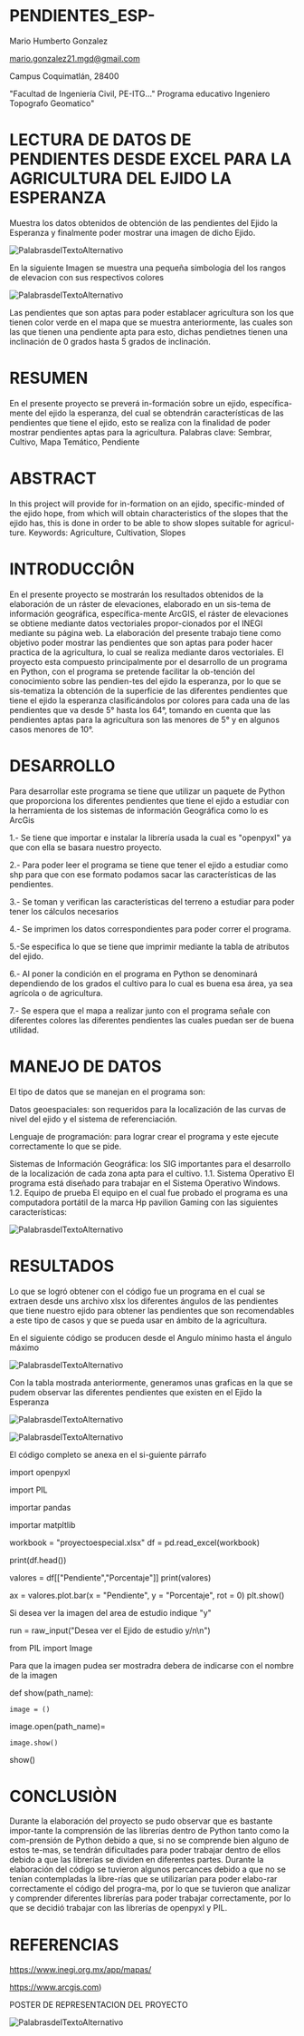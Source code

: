 # PENDIENTES_ESP-

Mario Humberto Gonzalez 

mario.gonzalez21.mgd@gmail.com

Campus Coquimatlán, 28400

"Facultad de Ingeniería Civil, PE-ITG..." Programa educativo Ingeniero Topografo Geomatico"

#	LECTURA DE DATOS DE PENDIENTES DESDE EXCEL PARA LA AGRICULTURA DEL EJIDO LA ESPERANZA

Muestra los datos obtenidos de obtención de las pendientes del Ejido la Esperanza y finalmente poder mostrar una imagen de dicho Ejido.

![PalabrasdelTextoAlternativo](https://github.com/Mario91210/PENDIENTES_ESP-/blob/master/IMAGENES/mapa.png)


En la siguiente Imagen se muestra una pequeña simbologia del los rangos de elevacion con sus respectivos colores

![PalabrasdelTextoAlternativo](https://github.com/Mario91210/PENDIENTES_ESP-/blob/master/IMAGENES/100824229_254689352259777_1170690346951114752_n.png)

Las pendientes que son aptas para poder establacer agricultura son los que tienen color verde en el mapa que se muestra anteriormente, las cuales son las que tienen una pendiente apta para esto, dichas pendietnes tienen una inclinación de 0 grados hasta 5 grados de inclinación.

# RESUMEN
En el presente proyecto se preverá in-formación sobre un ejido, específica-mente del ejido la esperanza, del cual se obtendrán características de las pendientes que tiene el ejido, esto se realiza con la finalidad de poder mostrar pendientes aptas para la agricultura.
Palabras clave: Sembrar, Cultivo, Mapa Temático, Pendiente

# ABSTRACT 
In this project will provide for in-formation on an ejido, specific-minded of the ejido hope, from which will obtain characteristics of the slopes that the ejido has, this is done in order to be able to show slopes suitable for agricul-ture.
Keywords: Agriculture, Cultivation, Slopes

# INTRODUCCIÔN 
En el presente proyecto se mostrarán los resultados obtenidos de la elaboración de un ráster de elevaciones, elaborado en un sis-tema de información geográfica, específica-mente ArcGIS, el ráster de elevaciones se obtiene mediante datos vectoriales propor-cionados por el INEGI mediante su página web.
La elaboración del presente trabajo tiene como objetivo poder mostrar las pendientes que son aptas para poder hacer practica de la agricultura, lo cual se realiza mediante daros vectoriales.
El proyecto esta compuesto principalmente por el desarrollo de un programa en Python, con el programa se pretende facilitar la ob-tención del conocimiento sobre las pendien-tes del ejido la esperanza, por lo que se sis-tematiza la obtención de la superficie de las diferentes pendientes que tiene el ejido la esperanza clasificándolos por colores para cada una de las pendientes que va desde 5° hasta los 64°, tomando en cuenta que las pendientes aptas para la agricultura son las menores de 5° y en algunos casos menores de 10°.

# DESARROLLO
Para desarrollar este programa se tiene que utilizar un paquete de Python que proporciona los diferentes pendientes que tiene el ejido a estudiar con la herramienta de los sistemas de información Geográfica como lo es ArcGis

1.- Se tiene que importar e instalar la librería usada la cual es "openpyxl" ya que con ella se basara nuestro proyecto.

2.- Para poder leer el programa se tiene que tener el ejido a estudiar como shp para que con ese formato podamos sacar las características de las pendientes.

3.- Se toman y verifican las características del terreno a estudiar para poder tener los cálculos necesarios

4.- Se imprimen los datos correspondientes para poder correr el programa.

5.-Se especifica lo que se tiene que imprimir mediante la tabla de atributos del ejido.

6.- Al poner la condición en el programa en Python se denominará dependiendo de los grados el cultivo para lo cual es buena esa área, ya sea agrícola o de agricultura.

7.- Se espera que el mapa a realizar junto con el programa señale con diferentes colores las diferentes pendientes las cuales puedan ser de buena utilidad.

# MANEJO DE DATOS
El tipo de datos que se manejan en el programa son:

Datos geoespaciales: son requeridos para la localización de las curvas de nivel del ejido y el sistema de referenciación.

Lenguaje de programación: para lograr crear el programa y este ejecute correctamente lo que se pide.

Sistemas de Información Geográfica: los SIG importantes para el desarrollo de la localización de cada zona apta para el cultivo.
1.1. Sistema Operativo El programa está diseñado para trabajar en el Sistema Operativo Windows.
1.2. Equipo de prueba El equipo en el cual fue probado el programa es una computadora portátil de la marca Hp pavilion Gaming con las siguientes características:

![PalabrasdelTextoAlternativo](https://github.com/Mario91210/PENDIENTES_ESP-/blob/master/IMAGENES/Manejo1.png)

# RESULTADOS
Lo que se logró obtener con el código fue un programa en el cual se extraen desde uns archivo xlsx los diferentes ángulos de las pendientes que tiene nuestro ejido para obtener las pendientes que son recomendables a este tipo de casos y que se pueda usar en ámbito de la agricultura.

En el siguiente código se producen desde el Angulo mínimo hasta el ángulo máximo

![PalabrasdelTextoAlternativo](https://github.com/Mario91210/PENDIENTES_ESP-/blob/master/IMAGENES/RESULTADOS.png)

Con la tabla mostrada anteriormente, generamos unas graficas en la que se pudem observar las diferentes pendientes que existen en el Ejido la Esperanza

![PalabrasdelTextoAlternativo](https://github.com/Mario91210/PENDIENTES_ESP-/blob/master/IMAGENES/Grafica1.png)

![PalabrasdelTextoAlternativo](https://github.com/Mario91210/PENDIENTES_ESP-/blob/master/IMAGENES/Grafica2.png)

El código completo se anexa en el si-guiente párrafo

import openpyxl

import PIL

importar pandas

importar  matpltlib

workbook = "proyectoespecial.xlsx"
df = pd.read_excel(workbook)

print(df.head())

valores = df[["Pendiente","Porcentaje"]]
print(valores)

ax = valores.plot.bar(x = "Pendiente", y = "Porcentaje", rot = 0)
plt.show()
    
Si desea ver la imagen del area de estudio indique "y"

run = raw_input("Desea ver el Ejido de estudio y/n\n")

from PIL import Image

Para que la imagen pudea ser mostradra debera de indicarse con el nombre de la imagen

def show(path_name):

    image = ()

image.open(path_name)=

    image.show()

show()

# CONCLUSIÒN
Durante la elaboración del proyecto se pudo observar que es bastante impor-tante la comprensión de las librerías dentro de Python tanto como la com-prensión de Python debido a que, si no se comprende bien alguno de estos te-mas, se tendrán dificultades para poder trabajar dentro de ellos debido a que las librerías se dividen en diferentes partes.
Durante la elaboración del código se tuvieron algunos percances debido a que no se tenían contempladas la libre-rías que se utilizarían para poder elabo-rar correctamente el código del progra-ma, por lo que se tuvieron que analizar y comprender diferentes librerías para poder trabajar correctamente, por lo que se decidió trabajar con las librerías de openpyxl  y PIL.

# REFERENCIAS 
https://www.inegi.org.mx/app/mapas/

https://www.arcgis.com)

POSTER DE REPRESENTACION DEL PROYECTO

![PalabrasdelTextoAlternativo](https://github.com/Mario91210/PENDIENTES_ESP-/blob/master/IMAGENES/poster1.jpg)



